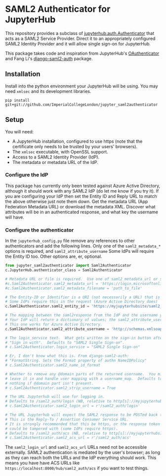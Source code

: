 # SAML2 Authenticator for JupyterHub

This repository provides a subclass of
[jupyterhub.auth.Authenticator](https://jupyterhub.readthedocs.io/en/stable/api/auth.html#jupyterhub.auth.Authenticator)
that acts as a SAML2 Service Provider.  Direct it to an appropriately configured SAML2 Identity Provider and it will
allow single sign-on for JupyterHub.

This package takes code and inspiration from JupyterHub's
[OAuthenticator](https://github.com/jupyterhub/oauthenticator) and
Fang Li's [django-saml2-auth](https://github.com/fangli/django-saml2-auth)
package.

## Installation
Install into the python environment your JupyterHub will be using. You may need
`xmlsec` and its development libraries.

```pip install git+git://github.com/ImperialCollegeLondon/jupyter_saml2authenticator```

## Setup
You will need:
* A JupyterHub installation, configured to use https (note that the certificate
only needs to be trusted by your users' browsers).
* The `xmlsec` executable, with OpenSSL support.
* Access to a SAML2 Identity Provider (IdP).
* The metadata or metadata URL of the IdP.

### Configure the IdP
This package has currently only been tested against Azure Active Directory,
although it should work with any SAML2 IdP  (do let me know if you try it).  If
you are configuring your IdP then set the Entity ID and Reply URL to match the
above otherwise just note them down.  Get the metadata URL (App Federation
Metadata URL) or download the metadata XML.  Discover what attributes will be
in an authenticated response, and what key the username will have.

### Configure the authenticator
In the `jupyterhub_config.py` file remove any references to other
authenticators and add the following lines.  Only one of the `saml2_metadata_*`
options is required, and `saml2_attribute_username`  Some IdPs will require the
Entity ID too.  Other options are, er, optional.

```python
from jupyter_saml2authenticator import Saml2Authenticator
c.JupyterHub.authenticator_class = Saml2Authenticator

# Metadata URL or file is required.  Use one of saml2_metadata_url or saml2_metadata_filename
#c.Saml2Authenticator.saml2_metadata_url = 'https://login.microsoftonline.com/xxx-xxx-xxx-xxx-xxx/federationmetadata/2007-06/federationmetadata.xml?appid=xxx-xxx-xxx-xxx-xxx'
#c.Saml2Authenticator.saml2_metadata_filename = 'path_to_file'

# The Entity-ID or Identifier is a URI (not necessarily a URL) that is unique to your app.
# Some IdPs require this in the request (Azure Active Directory does)
c.Saml2Authenticator.saml2_entity_id = 'https://myjupyterhubsite/saml2_auth/ent'

# The mapping between the saml2response from the IdP and the username you want.
# Your IdP will return a dictionary of values; the saml2_attribute_username is the key for the desired username field.
# This one works for Azure Active Directory.
c.Saml2Authenticator.saml2_attribute_username = 'http://schemas.xmlsoap.org/ws/2005/05/identity/claims/name'

# The login_service text.  What gets written on the sign-in button after
# "Sign in with".  Defaults to "SAML2 Single Sign-on".
# c.Saml2Authenticator.login_service = "SAML2 Single Sign-on"

# Er, I don't know what this is. From django-saml2-auth:
# "FormatString. Sets the Format property of authn NameIDPolicy"
# c.Saml2Authenticator.saml2_name_id_format

# Whether to remove any @domain parts of the returned username.  You might want to
# leave it in and handle user mapping with a username_map.  Defaults to True.  Does
# nothing if @domain part isn't present.
# c.Saml2Authenticator.saml2_strip_username = True

# The URL Jupyterhub will use for logging in.
# Defaults to /saml2_auth/login (NB, relative to http[s]://myjupyterhubsite/hub)
# c.Saml2Authenticator.saml2_login_url = r'/saml2_auth/login'

# The URL Jupyterhub will expect the SAML2 response to be POSTed back to.
# This is the Reply-To / Assertion Consumer Service URL.
# It is strongly recommended that this be https, or the response token
# could be tampered with (some IdPs require https).
# Defaults to /saml2_auth/acs (NB, relative to http[s]://myjupyterhubsite/hub)
# c.Saml2Authenticator.saml2_acs_url = r'/saml2_auth/acs'
```
The `saml2_login_url` and `saml2_acs_url` URLs need not be accessible
externally.  SAML2 authentication is mediated by the user's browser; as long as
they can reach both the URLs and the IdP everything should work. This means you
have have ACS URLs like `https://localhost:8000/hub/saml2_auth/acs` if you want
to test things.

